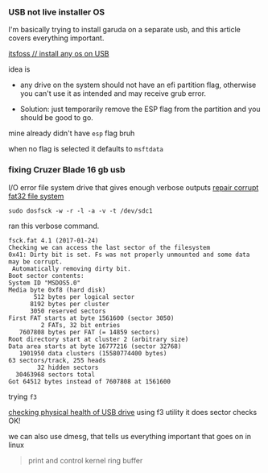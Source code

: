 ### USB not live installer OS


I'm basically trying to install garuda on a separate usb, and this article covers everything important.

[itsfoss // install any os on USB](https://itsfoss.com/intsall-ubuntu-on-usb/)

idea is 
- any drive on the system should not have an efi partition flag, otherwise you can't use it as intended and may receive grub error.

- Solution: just temporarily remove the ESP flag from the partition and you should be good to go.

mine already didn't have `esp` flag bruh

when no flag is selected it defaults to `msftdata`


### fixing Cruzer Blade 16 gb usb


I/O error file system drive that gives enough verbose outputs
[repair corrupt fat32 file system](https://askubuntu.com/questions/147228/how-to-repair-a-corrupted-fat32-file-system)

```
sudo dosfsck -w -r -l -a -v -t /dev/sdc1
```
ran this verbose command.

```
fsck.fat 4.1 (2017-01-24)
Checking we can access the last sector of the filesystem
0x41: Dirty bit is set. Fs was not properly unmounted and some data may be corrupt.
 Automatically removing dirty bit.
Boot sector contents:
System ID "MSDOS5.0"
Media byte 0xf8 (hard disk)
       512 bytes per logical sector
      8192 bytes per cluster
      3050 reserved sectors
First FAT starts at byte 1561600 (sector 3050)
         2 FATs, 32 bit entries
   7607808 bytes per FAT (= 14859 sectors)
Root directory start at cluster 2 (arbitrary size)
Data area starts at byte 16777216 (sector 32768)
   1901950 data clusters (15580774400 bytes)
63 sectors/track, 255 heads
        32 hidden sectors
  30463968 sectors total
Got 64512 bytes instead of 7607808 at 1561600
```


trying `f3`

[checking physical health of USB drive](https://www.cyberciti.biz/faq/linux-check-the-physical-health-of-a-usb-stick-flash-drive/)
using f3 utility it does sector checks OK!

we can also use dmesg, that tells us everything important that goes on in linux
> print and control kernel ring buffer